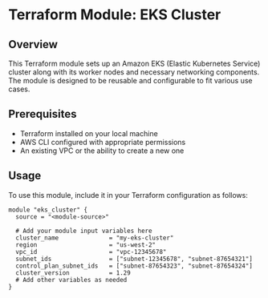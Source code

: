 # Terraform Module: EKS Cluster

## Overview

This Terraform module sets up an Amazon EKS (Elastic Kubernetes Service) cluster along with its worker nodes and necessary networking components. The module is designed to be reusable and configurable to fit various use cases.

## Prerequisites

- Terraform installed on your local machine
- AWS CLI configured with appropriate permissions
- An existing VPC or the ability to create a new one

## Usage

To use this module, include it in your Terraform configuration as follows:

```hcl
module "eks_cluster" {
  source = "<module-source>"

  # Add your module input variables here
  cluster_name              = "my-eks-cluster"
  region                    = "us-west-2"
  vpc_id                    = "vpc-12345678"
  subnet_ids                = ["subnet-12345678", "subnet-87654321"]
  control_plan_subnet_ids   = ["subnet-87654323", "subnet-87654324"]
  cluster_version           = 1.29
  # Add other variables as needed
}
```

